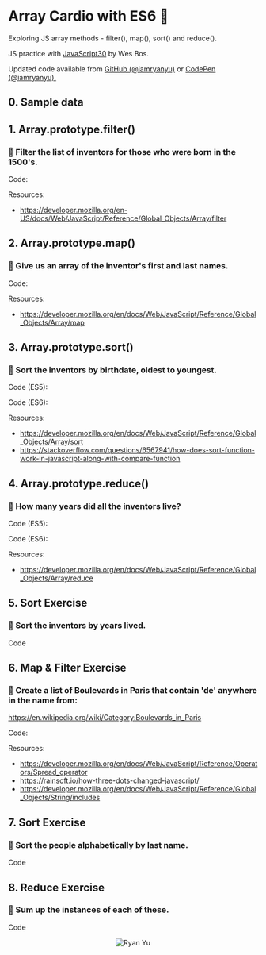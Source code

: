 <h1>Array Cardio with ES6 💪</h1>
<p>Exploring JS array methods - <span class="u-font-color-white">filter(), map(), sort() and reduce()</span>.</p>
<p>JS practice with <a href="http://javascript30.com" target="_blank">JavaScript30</a> by Wes Bos.</p>
<p>
  Updated code available from <a href="https://github.com/iamryanyu/js30-04-array-cardio-with-es6" target="_blank">GitHub (@iamryanyu)</a>
  or <a href="https://codepen.io/iamryanyu/pen/prajEp" target="_blank">CodePen (@iamryanyu).</a>
</p>
<h2>0. Sample data</h2>
<script src="https://gist.github.com/iamryanyu/f41bfa40eeb3c6ff66f831c632bfea75.js"></script>

<h2>1. Array.prototype.filter()</h2>
<h3>🤔 Filter the list of inventors for those who were born in the 1500's.</h3>
<p>Code:</p>
<script src="https://gist.github.com/iamryanyu/a67fe91c469f055b14f4bf64dbc8bcd3.js"></script>
<p>Resources:</p>
<ul>
  <li><a href="https://developer.mozilla.org/en-US/docs/Web/JavaScript/Reference/Global_Objects/Array/filter">https://developer.mozilla.org/en-US/docs/Web/JavaScript/Reference/Global_Objects/Array/filter</a></li>
</ul>

<h2>2. Array.prototype.map()</h2>
<h3>🤔 Give us an array of the inventor's first and last names.</h3>
<p>Code:</p>
<script src="https://gist.github.com/iamryanyu/9522c15d4f9eab9d1d4d1809b6b7c8f5.js"></script>
<p>Resources:</p>
<ul>
  <li><a href="https://developer.mozilla.org/en/docs/Web/JavaScript/Reference/Global_Objects/Array/map">https://developer.mozilla.org/en/docs/Web/JavaScript/Reference/Global_Objects/Array/map</a></li>
</ul>

<h2>3. Array.prototype.sort()</h2>
<h3>🤔 Sort the inventors by birthdate, oldest to youngest.</h3>
<p>Code (ES5):</p>
<script src="https://gist.github.com/iamryanyu/6e8dbffbaad2d158069b34b44c0593eb.js"></script>
<p>Code (ES6):</p>
<script src="https://gist.github.com/iamryanyu/5da6837d12b4ccd162875e6ece434334.js"></script>
<p>Resources:</p>
<ul>
  <li><a href="https://developer.mozilla.org/en/docs/Web/JavaScript/Reference/Global_Objects/Array/sort">https://developer.mozilla.org/en/docs/Web/JavaScript/Reference/Global_Objects/Array/sort</a></li>
  <li><a href="https://stackoverflow.com/questions/6567941/how-does-sort-function-work-in-javascript-along-with-compare-function">https://stackoverflow.com/questions/6567941/how-does-sort-function-work-in-javascript-along-with-compare-function</a></li>
</ul>

<h2>4. Array.prototype.reduce()</h2>
<h3>🤔 How many years did all the inventors live?</h3>
<p>Code (ES5):</p>
<script src="https://gist.github.com/iamryanyu/632133f374ffb5e5234a2cafaff0638a.js"></script>
<p>Code (ES6):</p>
<script src="https://gist.github.com/iamryanyu/dedb1d3777d893abdace7e254c621f5f.js"></script>
<p>Resources:</p>
<ul>
  <li><a href="https://developer.mozilla.org/en/docs/Web/JavaScript/Reference/Global_Objects/Array/reduce">https://developer.mozilla.org/en/docs/Web/JavaScript/Reference/Global_Objects/Array/reduce</a></li>
</ul>

<h2>5. Sort Exercise</h2>
<h3>🤔 Sort the inventors by years lived.</h3>
<p>Code</p>
<script src="https://gist.github.com/iamryanyu/8eacb741bca1f21efe24becbd0d8a6e0.js"></script>

<h2>6. Map &amp; Filter Exercise</h2>
<h3>🤔 Create a list of Boulevards in Paris that contain 'de' anywhere in the name from:</h3>
<p><a href="https://en.wikipedia.org/wiki/Category:Boulevards_in_Paris">https://en.wikipedia.org/wiki/Category:Boulevards_in_Paris</a></p>
<p>Code:</p>
<script src="https://gist.github.com/iamryanyu/5c68c8cd1c9353de9c3c8d2ad2b7be26.js"></script>
<p>Resources:</p>
<ul>
  <li><a href="https://developer.mozilla.org/en/docs/Web/JavaScript/Reference/Operators/Spread_operator">https://developer.mozilla.org/en/docs/Web/JavaScript/Reference/Operators/Spread_operator</a></li>
  <li><a href="https://rainsoft.io/how-three-dots-changed-javascript/">https://rainsoft.io/how-three-dots-changed-javascript/</a></li>
  <li><a href="https://developer.mozilla.org/en/docs/Web/JavaScript/Reference/Global_Objects/String/includes">https://developer.mozilla.org/en/docs/Web/JavaScript/Reference/Global_Objects/String/includes</a></li>
</ul>

<h2>7. Sort Exercise</h2>
<h3>🤔 Sort the people alphabetically by last name.</h3>
<p>Code</p>
<script src="https://gist.github.com/iamryanyu/3954152e73415a0f01756f64ce02ab73.js"></script>

<h2>8. Reduce Exercise</h2>
<h3>🤔 Sum up the instances of each of these.</h3>
<script src="https://gist.github.com/iamryanyu/696a1aa61019ad83d6262655f955efcf.js"></script>
<p>Code</p>
<script src="https://gist.github.com/iamryanyu/1e577680e0fcf2e90361e3c26eefe6cc.js"></script>

<center><img src="https://s3-us-west-2.amazonaws.com/s.cdpn.io/204808/ryan-yu-brand.png" alt="Ryan Yu" /></center>
